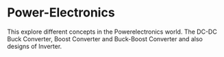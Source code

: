 # Power-Electronics
This explore different concepts in the Powerelectronics world. The DC-DC Buck Converter, Boost Converter and Buck-Boost Converter and also designs of Inverter.

